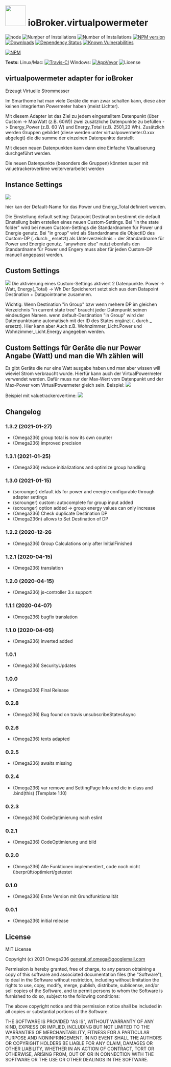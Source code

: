 <h1>
	<img src="admin/virtualpowermeter.png" width="64"/>
	ioBroker.virtualpowermeter
</h1>

![node](https://img.shields.io/node/v/iobroker.virtualpowermeter.svg)
![Number of Installations](http://iobroker.live/badges/virtualpowermeter-installed.svg) ![Number of Installations](http://iobroker.live/badges/virtualpowermeter-stable.svg) [![NPM version](http://img.shields.io/npm/v/iobroker.virtualpowermeter.svg)](https://www.npmjs.com/package/iobroker.virtualpowermeter)
[![Downloads](https://img.shields.io/npm/dm/iobroker.virtualpowermeter.svg)](https://www.npmjs.com/package/iobroker.virtualpowermeter)
[![Dependency Status](https://img.shields.io/david/Omega236/iobroker.virtualpowermeter.svg)](https://david-dm.org/Omega236/iobroker.virtualpowermeter)
[![Known Vulnerabilities](https://snyk.io/test/github/Omega236/ioBroker.virtualpowermeter/badge.svg)](https://snyk.io/test/github/Omega236/ioBroker.virtualpowermeter)

[![NPM](https://nodei.co/npm/iobroker.virtualpowermeter.png?downloads=true)](https://nodei.co/npm/iobroker.virtualpowermeter/)

**Tests:** Linux/Mac: [![Travis-CI](http://img.shields.io/travis/Omega236/ioBroker.virtualpowermeter/master.svg)](https://travis-ci.org/Omega236/ioBroker.virtualpowermeter)
Windows: [![AppVeyor](https://ci.appveyor.com/api/projects/status/github/Omega236/ioBroker.virtualpowermeter?branch=master&svg=true)](https://ci.appveyor.com/project/Omega236/ioBroker-virtualpowermeter/)
![License](https://img.shields.io/npm/l/iobroker.virtualpowermeter.svg)
## virtualpowermeter adapter for ioBroker

Erzeugt Virtuelle Strommesser

Im Smarthome hat man viele Geräte die man zwar schalten kann, diese aber keinen integrierten Powermeter haben (meist Lichter).

Mit diesem Adapter ist das Ziel zu jedem eingestelltem Datenpunkt (über Custom -> MaxWatt (z.B. 60W)) zwei zusätzliche Datenpunkte zu befüllen -> Energy_Power (z.B. 60 W) und Energy_Total (z.B. 2501,23 Wh). 
Zusätzlich werden Gruppen gebildet (diese werden unter virtualpowermeter.0.xxx abgelegt) die die summe der einzelnen Datenpunkte darstellt

Mit diesen neuen Datenpunkten kann dann eine Einfache Visualiserung durchgeführt werden.

Die neuen Datenpunkte (besonders die Gruppen) könnten super mit valuetrackerovertime weiterverarbeitet werden

## Instance Settings

<img src="admin/InstanceSettings.PNG" />

hier kan der Default-Name für das Power und Energy_Total definiert werden.


Die Einstellung default setting: Datapoint Destination bestimmt die default Einstellung beim erstellen eines neuen Custom-Settings. Bei "in the state folder" wird bei neuen Custom-Settings die Standardnamen für Power und Energie genutz. Bei "in group" wird als Standardname die ObjectID des Custom-DP (. durch _ ersetzt) als Unterverzeichnis + der Standardname für Power und Energie genutz. "anywhere else" nutzt ebenfalls den Standardname für Power und Engery muss aber für jeden Custom-DP manuell angepasst werden.


## Custom Settings 
<img src="admin/DatapointSample.PNG" />
Die aktivierung eines Custom-Settings aktiviert 2 Datenpunkte. Power -> Watt, Energy(_Total) -> Wh
Der Speicherort setzt sich aus dem Datapoint Destination + Datapointname zusammen.

Wichtig: Wenn Destination "in Group" bzw wenn mehere DP im gleichen Verzeichnis "in current state tree" braucht jeder Datenpunkt seinen eindeutigen Namen. wenn default-Destination "in Group" wird der Datenpunktname automatisch mit der ID des States ergänzt (. durch _ ersetzt). Hier kann aber Auch z.B. Wohnzimmer_Licht.Power und Wohnzimmer_Licht.Energy angegeben werden.

## Custom Settings für Geräte die nur Power Angabe (Watt) und man die Wh zählen will

Es gibt Geräte die nur eine Watt ausgabe haben und man aber wissen will wieviel Strom verbraucht wurde.
Hierfür kann auch der VirtualPowermeter verwendet werden. Dafür muss nur der Max-Wert vom Datenpunkt und der Max-Power vom VirtualPowermeter gleich sein.
Beispiel:
<img src="BeispielPowerToEnergy.png">



Beispiel mit valuetrackerovertime:
<img src="MeinBeispiel2.jpg" />


## Changelog
### 1.3.2 (2021-01-27)
* (Omega236) group total is now its own counter
* (Omega236) improved precision
### 1.3.1 (2021-01-25)
* (Omega236) reduce initializations and optimize group handling
### 1.3.0 (2021-01-15)
* (scrounger) default ids for power and energie configurable through adapter settings
* (scrounger) custom: autocomplete for group input added
* (scrounger) option added -> group energy values can only increase 
* (Omega236) Check duplicate Destination DP
* (Omega236n) allows to Set Destination of DP
### 1.2.2 (2020-12-26
* (Omega236) Group Calculations only after InitialFinished
### 1.2.1 (2020-04-15)
* (Omega236) translation
### 1.2.0 (2020-04-15)
* (Omega236) js-controller 3.x support
### 1.1.1 (2020-04-07)
* (Omega236) bugfix translation
### 1.1.0 (2020-04-05)
* (Omega236) inverted added
### 1.0.1
* (Omega236) SecurityUpdates
### 1.0.0
* (Omega236) Final Release
### 0.2.8
* (Omega236) Bug found on travis unsubscribeStatesAsync
### 0.2.6
* (Omega236) texts adapted
### 0.2.5
* (Omega236) awaits missing
### 0.2.4
* (Omega236) var remove and SettingPage Info and dic in class and .bind(this) (Template 1.10)
### 0.2.3
* (Omega236) CodeOptimierung nach eslint
### 0.2.1
* (Omega236) CodeOptimierung und bild
### 0.2.0
* (Omega236) Alle Funktionen implementiert, code noch nicht überprüft/optimiert/getestet
### 0.1.0
* (Omega236) Erste Version mit Grundfunktionalität
### 0.0.1
* (Omega236) initial release

## License
MIT License

Copyright (c) 2021 Omega236 general.of.omega@googlemail.com

Permission is hereby granted, free of charge, to any person obtaining a copy
of this software and associated documentation files (the "Software"), to deal
in the Software without restriction, including without limitation the rights
to use, copy, modify, merge, publish, distribute, sublicense, and/or sell
copies of the Software, and to permit persons to whom the Software is
furnished to do so, subject to the following conditions:

The above copyright notice and this permission notice shall be included in all
copies or substantial portions of the Software.

THE SOFTWARE IS PROVIDED "AS IS", WITHOUT WARRANTY OF ANY KIND, EXPRESS OR
IMPLIED, INCLUDING BUT NOT LIMITED TO THE WARRANTIES OF MERCHANTABILITY,
FITNESS FOR A PARTICULAR PURPOSE AND NONINFRINGEMENT. IN NO EVENT SHALL THE
AUTHORS OR COPYRIGHT HOLDERS BE LIABLE FOR ANY CLAIM, DAMAGES OR OTHER
LIABILITY, WHETHER IN AN ACTION OF CONTRACT, TORT OR OTHERWISE, ARISING FROM,
OUT OF OR IN CONNECTION WITH THE SOFTWARE OR THE USE OR OTHER DEALINGS IN THE
SOFTWARE.
